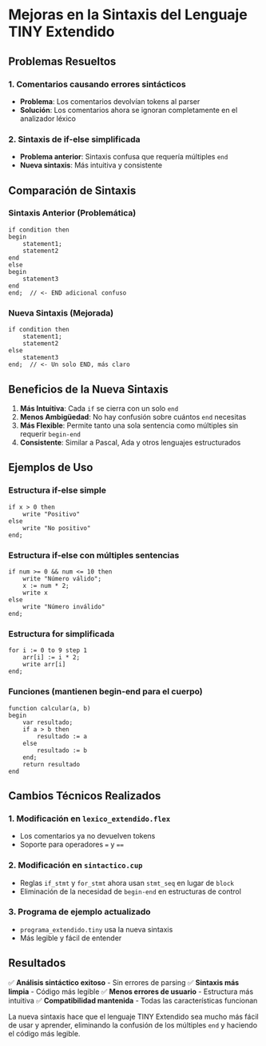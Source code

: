 # Mejoras en la Sintaxis del Lenguaje TINY Extendido

## Problemas Resueltos

### 1. **Comentarios causando errores sintácticos**
- **Problema**: Los comentarios devolvían tokens al parser
- **Solución**: Los comentarios ahora se ignoran completamente en el analizador léxico

### 2. **Sintaxis de if-else simplificada**
- **Problema anterior**: Sintaxis confusa que requería múltiples `end`
- **Nueva sintaxis**: Más intuitiva y consistente

## Comparación de Sintaxis

### Sintaxis Anterior (Problemática)
```tiny
if condition then
begin
    statement1;
    statement2
end
else
begin
    statement3
end
end;  // <- END adicional confuso
```

### Nueva Sintaxis (Mejorada)
```tiny
if condition then
    statement1;
    statement2
else
    statement3
end;  // <- Un solo END, más claro
```

## Beneficios de la Nueva Sintaxis

1. **Más Intuitiva**: Cada `if` se cierra con un solo `end`
2. **Menos Ambigüedad**: No hay confusión sobre cuántos `end` necesitas
3. **Más Flexible**: Permite tanto una sola sentencia como múltiples sin requerir `begin-end`
4. **Consistente**: Similar a Pascal, Ada y otros lenguajes estructurados

## Ejemplos de Uso

### Estructura if-else simple
```tiny
if x > 0 then
    write "Positivo"
else
    write "No positivo"
end;
```

### Estructura if-else con múltiples sentencias
```tiny
if num >= 0 && num <= 10 then
    write "Número válido";
    x := num * 2;
    write x
else
    write "Número inválido"
end;
```

### Estructura for simplificada
```tiny
for i := 0 to 9 step 1
    arr[i] := i * 2;
    write arr[i]
end;
```

### Funciones (mantienen begin-end para el cuerpo)
```tiny
function calcular(a, b)
begin
    var resultado;
    if a > b then
        resultado := a
    else
        resultado := b
    end;
    return resultado
end
```

## Cambios Técnicos Realizados

### 1. Modificación en `lexico_extendido.flex`
- Los comentarios ya no devuelven tokens
- Soporte para operadores `=` y `==`

### 2. Modificación en `sintactico.cup`
- Reglas `if_stmt` y `for_stmt` ahora usan `stmt_seq` en lugar de `block`
- Eliminación de la necesidad de `begin-end` en estructuras de control

### 3. Programa de ejemplo actualizado
- `programa_extendido.tiny` usa la nueva sintaxis
- Más legible y fácil de entender

## Resultados

✅ **Análisis sintáctico exitoso** - Sin errores de parsing
✅ **Sintaxis más limpia** - Código más legible
✅ **Menos errores de usuario** - Estructura más intuitiva
✅ **Compatibilidad mantenida** - Todas las características funcionan

La nueva sintaxis hace que el lenguaje TINY Extendido sea mucho más fácil de usar y aprender, eliminando la confusión de los múltiples `end` y haciendo el código más legible.